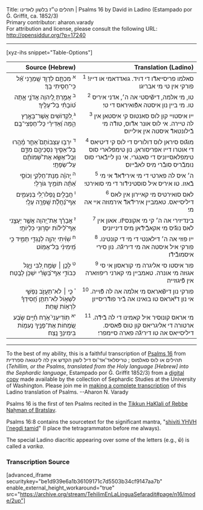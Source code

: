<html>
<head></head>
<body>
Title: תהלים ט״ז בלשון לאדינו | Psalms 16 by David in Ladino (Estampado por Ǧ. Griffit, ca. 1852/3)<br />
Primary contributor: aharon.varady<br />
For attribution and license, please consult the following URL: <a href="http://opensiddur.org/?p=17240">http://opensiddur.org/?p=17240</a>
<p />
<hr />

[xyz-ihs snippet="Table-Options"]<table style="margin-left: auto; margin-right: auto;" class="draggable">
<thead><tr><th id="x" style="text-align: right;">Source (Hebrew)</th><th style="text-align: right;">Translation (Ladino)</th></tr></thead>
<tbody>
<tr><td style="vertical-align:top;">
<div class="liturgy" lang="he" style="text-align: right;">
<sup>א</sup>&nbsp;מִכְתָּ֥ם לְדָוִ֑ד 
שָֽׁמְרֵ֥נִי אֵ֝֗ל 
כִּֽי־חָסִ֥יתִי בָֽךְ׃
</span></div></td>

<td style="vertical-align:top;">
<div class="ladino" lang="lad" style="text-align: right;">
<sup>1</sup>&nbsp;סאלמו פריסייאדﬞו די דויד. 
גואדדאמי או דייו! 
פורקי אין טי מי אבריגו׃
</span></div></td></tr>


<tr><td style="vertical-align:top;">
<div class="liturgy" lang="he" style="text-align: right;">
&nbsp;
<sup>ב</sup>&nbsp;אָמַ֣רְתְּ לַֽ֭יהוָה 
אֲדֹנָ֣י אָ֑תָּה 
ט֝וֹבָתִ֗י בַּל־עָלֶֽיךָ׃
</span></div></td>

<td style="vertical-align:top;">
<div class="ladino" lang="lad" style="text-align: right;">
<sup>2</sup>&nbsp;טו, מי אלמה, 
דישﬞיסטי אה ה׳, 
אדני איריס טו. 
מי ביין נון איסטה אפﬞואיראס די טי׃
</span></div></td></tr>


<tr><td style="vertical-align:top;">
<div class="liturgy" lang="he" style="text-align: right;">
<sup>ג</sup>&nbsp;לִ֭קְדוֹשִׁים אֲשֶׁר־בָּאָ֣רֶץ הֵ֑מָּה 
וְ֝אַדִּירֵ֗י 
כָּל־חֶפְצִי־בָֽם׃
</span></div></td>

<td style="vertical-align:top;">
<div class="ladino" lang="lad" style="text-align: right;">
<sup>3</sup>&nbsp;ייו איסטויי קון לוס סאנטוס קי איסטאן אין לה טיירה. 
אי לוס אונר אדﬞוס, 
טודﬞה מי בﬞילונטאדﬞ איסטה אין אילייוס׃
</span></div></td></tr>


<tr><td style="vertical-align:top;">
<div class="liturgy" lang="he" style="text-align: right;">
<sup>ד</sup>&nbsp;יִרְבּ֥וּ עַצְּבוֹתָם֮ אַחֵ֪ר מָ֫הָ֥רוּ 
בַּל־אַסִּ֣יךְ נִסְכֵּיהֶ֣ם מִדָּ֑ם 
וּֽבַל־אֶשָּׂ֥א אֶת־שְׁ֝מוֹתָ֗ם עַל־שְׂפָתָֽי׃
</span></div></td>

<td style="vertical-align:top;">
<div class="ladino" lang="lad" style="text-align: right;">
<sup>4</sup>&nbsp;מוגﬞוס סיראן לוס דולוריס די לוס קי דיטיאס די אוטרו דייו אפריסוראן. 
נון טימפלארי סוס טימפלאסייוניס די סאנגרי. 
אי נון לייבﬞארי סוס נומבﬞריס סובﬞרי מיס לאבﬞייוס׃
</span></div></td></tr>


<tr><td style="vertical-align:top;">
<div class="liturgy" lang="he" style="text-align: right;">
<sup>ה</sup>&nbsp;יְֽהוָ֗ה מְנָת־חֶלְקִ֥י וְכוֹסִ֑י 
אַ֝תָּ֗ה תּוֹמִ֥יךְ גּוֹרָלִֽי׃
</span></div></td>

<td style="vertical-align:top;">
<div class="ladino" lang="lad" style="text-align: right;">
<sup>5</sup>&nbsp;ה׳ איס לה פארטי די מי אירידﬞאדﬞ אי מי בﬞאזו. 
טו איריס איל סוסטינידﬞור די מי סואירטי׃
</span></div></td></tr>


<tr><td style="vertical-align:top;">
<div class="liturgy" lang="he" style="text-align: right;">
<sup>ו</sup>&nbsp;חֲבָלִ֣ים נָֽפְלוּ־לִ֭י בַּנְּעִמִ֑ים 
אַף־נַ֝חֲלָ֗ת שָֽׁפְרָ֥ה עָלָֽי׃
</span></div></td>

<td style="vertical-align:top;">
<div class="ladino" lang="lad" style="text-align: right;">
<sup>6</sup>&nbsp;לאס סואירטיס מי קאיירון אין לאס דיליסייאס. 
טאמביין אירידﬞאדﬞ אירמוזה איי אה מי׃
</span></div></td></tr>


<tr><td style="vertical-align:top;">
<div class="liturgy" lang="he" style="text-align: right;">
<sup>ז</sup>&nbsp;אֲבָרֵ֗ךְ אֶת־יְ֭הוָה אֲשֶׁ֣ר יְעָצָ֑נִי 
אַף־לֵ֝יל֗וֹת יִסְּר֥וּנִי כִלְיוֹתָֽי׃
</span></div></td>

<td style="vertical-align:top;">
<div class="ladino" lang="lad" style="text-align: right;">
<sup>7</sup>&nbsp;בינדיזירי אה ה׳ קי מי אקונסיזﬞו. 
אאון אין לאס נוגﬞיס מי אקאבﬞידﬞאן מיס דינייוניס׃
</span></div></td></tr>


<tr><td style="vertical-align:top;">
<div class="liturgy" lang="he" style="text-align: right;">
<sup>ח</sup>&nbsp;שִׁוִּ֬יתִי יְהוָ֣ה לְנֶגְדִּ֣י תָמִ֑יד 
כִּ֥י מִֽ֝ימִינִ֗י 
בַּל־אֶמּֽוֹט׃
</span></div></td>

<td style="vertical-align:top;">
<div class="ladino" lang="lad" style="text-align: right;">
<sup>8</sup>&nbsp;ייו פוזי אה ה׳ דילאנטי די מי די קונטינו. 
פורקי איל איסטה אה מי דיריגﬞה. 
נון סירי איסמובﬞידﬞו׃
</span></div></td></tr>


<tr><td style="vertical-align:top;">
<div class="liturgy" lang="he" style="text-align: right;">
<sup>ט</sup>&nbsp;לָכֵ֤ן ׀ שָׂמַ֣ח לִ֭בִּי וַיָּ֣גֶל כְּבוֹדִ֑י 
אַף־בְּ֝שָׂרִ֗י יִשְׁכֹּ֥ן לָבֶֽטַח׃
</span></div></td>

<td style="vertical-align:top;">
<div class="ladino" lang="lad" style="text-align: right;">
<sup>9</sup>&nbsp;פור איסטו סי אליגרה מי קוראסון אי סי אגוזה מי אונרה. 
טאמביין מי קארני ריפוזארה אין פﬞיגוזייה׃
</span></div></td></tr>


<tr><td style="vertical-align:top;">
<div class="liturgy" lang="he" style="text-align: right;">
<sup>י</sup>&nbsp;כִּ֤י ׀ לֹא־תַעֲזֹ֣ב נַפְשִׁ֣י לִשְׁא֑וֹל 
לֹֽא־תִתֵּ֥ן חֲ֝סִידְךָ֗ לִרְא֥וֹת שָֽׁחַת׃
</span></div></td>

<td style="vertical-align:top;">
<div class="ladino" lang="lad" style="text-align: right;">
<sup>10</sup>&nbsp;פורקי נון דישﬞאראס מי אלמה אה לה פﬞוייה. 
אי נון דיﬞאראס טו בואינו אה בﬞיר פודﬞריסייון׃
</span></div></td></tr>


<tr><td style="vertical-align:top;">
<div class="liturgy" lang="he" style="text-align: right;">
<sup>יא</sup>&nbsp;תּֽוֹדִיעֵנִי֮ אֹ֤רַח חַ֫יִּ֥ים 
שֹׂ֣בַע שְׂ֭מָחוֹת אֶת־פָּנֶ֑יךָ 
נְעִמ֖וֹת בִּימִינְךָ֣ נֶֽצַח׃
</span></div></td>

<td style="vertical-align:top;">
<div class="ladino" lang="lad" style="text-align: right;">
<sup>11</sup>&nbsp;מי אראס קונוסיר איל קאמינו די לה בﬞידﬞה. 
ארטורה די אליגריאס קון טוס פﬞאסיס. 
דיליסייאס אה טו דיריגﬞה פארה סיימפרי׃
</span></div>
</td></tr>
</tbody></table>

<hr />

To the best of my ability, this is a faithful transcription of <a href="https://en.wikipedia.org/wiki/Psalm_16">Psalms 16</a> from תהילים או לוס סאלמוס ; טריסלאד'אד'וס דיל לשון הקדש אין לה לינגואה ספרדית (<em>Tehillim, or the Psalms, translated from the Holy language [Hebrew] into the Sephardic language</em>, Estampado por Ǧ. Griffit 1852/3) from a <a href="http://digitalcollections.lib.washington.edu/cdm/compoundobject/collection/p16786coll3/id/2453/rec/">digital copy</a> made available by the collection of Sephardic Studies at the University of Washington. Please join me in <a href="https://he.wikisource.org/wiki/%D7%9E%D7%A4%D7%AA%D7%97:Tehilim,_o_los_Salmos,_trezladados_del_leshon_ha-%E1%B8%B3odesh_en_la_lingua_Sefaradit.pdf">making a complete transcription</a> of this Ladino translation of Psalms. --Aharon N. Varady

Psalms 16 is the first of ten Psalms recited in the <a href="https://opensiddur.org/prayers-for/forgiveness/the-tikkun-haklali-according-to-rebbe-nahman-of-bratslav/">Tikkun HaKlali of Rebbe Naḥman of Bratslav</a>.

Psalms 16:8 contains the sourcetext for the significant mantra, "<a href="https://opensiddur.org/art/shiviti-perceiving-the-world-as-an-expression-of-divine-oneness/">shiviti YHVH l'negdi tamid</a>" (I place the tetragrammaton before me always).

The special Ladino diacritic appearing over some of the letters (e.g., שﬞ) is called a <em>varika</em>.

<h3>Transcription Source</h3>

[advanced_iframe securitykey="be1d939e6a1b36109171c7d5503b34cf9147aa7b" enable_external_height_workaround="true" src="https://archive.org/stream/TehilimEnLaLinguaSefaradit#page/n16/mode/2up"]

</body>
</html>